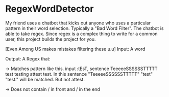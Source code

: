 ﻿# RegexWordDetector


My friend uses a chatbot that kicks out anyone who uses a particular pattern in their word selection. Typically a "Bad Word Filter". The chatbot is able to take regex. Since regex is a complex thing to write for a common user, this project builds the project for you.

\[Even Among US makes mistakes filtering these u.u]
Input: A word

Output: A Regex that:

  -> Matches pattern like this. input :tEsT, sentence  TeeeeeSSSSSSTTTTT test testing attest test. In this sentence "TeeeeeSSSSSSTTTTT" "test" "test." will be matched. But not   attest.
  
  -> Does not contain / in front and / in the end
